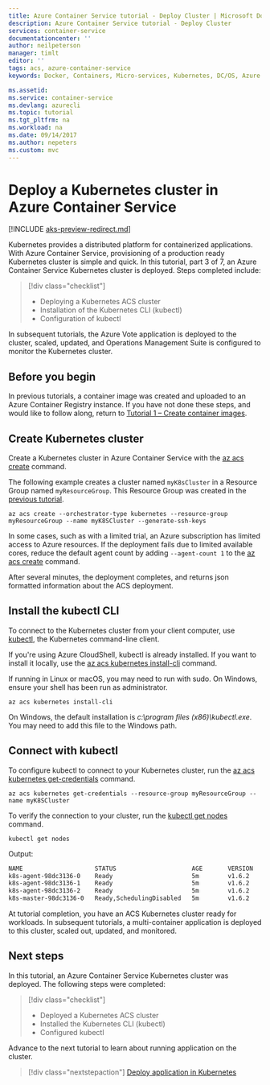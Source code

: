 ```yaml
---
title: Azure Container Service tutorial - Deploy Cluster | Microsoft Docs
description: Azure Container Service tutorial - Deploy Cluster
services: container-service
documentationcenter: ''
author: neilpeterson
manager: timlt
editor: ''
tags: acs, azure-container-service
keywords: Docker, Containers, Micro-services, Kubernetes, DC/OS, Azure

ms.assetid: 
ms.service: container-service
ms.devlang: azurecli
ms.topic: tutorial
ms.tgt_pltfrm: na
ms.workload: na
ms.date: 09/14/2017
ms.author: nepeters
ms.custom: mvc
---
```


# Deploy a Kubernetes cluster in Azure Container Service

[!INCLUDE [aks-preview-redirect.md](../../../includes/aks-preview-redirect.md)]

Kubernetes provides a distributed platform for containerized applications. With Azure Container Service, provisioning of a production ready Kubernetes cluster is simple and quick. In this tutorial, part 3 of 7, an Azure Container Service Kubernetes cluster is deployed. Steps completed include:

> [!div class="checklist"]
> * Deploying a Kubernetes ACS cluster
> * Installation of the Kubernetes CLI (kubectl)
> * Configuration of kubectl

In subsequent tutorials, the Azure Vote application is deployed to the cluster, scaled, updated, and Operations Management Suite is configured to monitor the Kubernetes cluster.

## Before you begin

In previous tutorials, a container image was created and uploaded to an Azure Container Registry instance. If you have not done these steps, and would like to follow along, return to [Tutorial 1 – Create container images](./container-service-tutorial-kubernetes-prepare-app.md).

## Create Kubernetes cluster

Create a Kubernetes cluster in Azure Container Service with the [az acs create](/cli/azure/acs#create) command. 

The following example creates a cluster named `myK8sCluster` in a Resource Group named `myResourceGroup`. This Resource Group was created in the [previous tutorial](./container-service-tutorial-kubernetes-prepare-acr.md).

```azurecli-interactive 
az acs create --orchestrator-type kubernetes --resource-group myResourceGroup --name myK8SCluster --generate-ssh-keys 
```

In some cases, such as with a limited trial, an Azure subscription has limited access to Azure resources. If the deployment fails due to limited available cores, reduce the default agent count by adding `--agent-count 1` to the [az acs create](/cli/azure/acs#create) command. 

After several minutes, the deployment completes, and returns json formatted information about the ACS deployment.

## Install the kubectl CLI

To connect to the Kubernetes cluster from your client computer, use [kubectl](https://kubernetes.io/docs/user-guide/kubectl/), the Kubernetes command-line client. 

If you're using Azure CloudShell, kubectl is already installed. If you want to install it locally, use the [az acs kubernetes install-cli](/cli/azure/acs/kubernetes#install-cli) command.

If running in Linux or macOS, you may need to run with sudo. On Windows, ensure your shell has been run as administrator.

```azurecli-interactive 
az acs kubernetes install-cli 
```

On Windows, the default installation is *c:\program files (x86)\kubectl.exe*. You may need to add this file to the Windows path. 

## Connect with kubectl

To configure kubectl to connect to your Kubernetes cluster, run the [az acs kubernetes get-credentials](/cli/azure/acs/kubernetes#get-credentials) command.

```azurecli-interactive 
az acs kubernetes get-credentials --resource-group myResourceGroup --name myK8SCluster
```

To verify the connection to your cluster, run the [kubectl get nodes](https://kubernetes.io/docs/user-guide/kubectl/v1.6/#get) command.

```azurecli-interactive
kubectl get nodes
```

Output:

```bash
NAME                    STATUS                     AGE       VERSION
k8s-agent-98dc3136-0    Ready                      5m        v1.6.2
k8s-agent-98dc3136-1    Ready                      5m        v1.6.2
k8s-agent-98dc3136-2    Ready                      5m        v1.6.2
k8s-master-98dc3136-0   Ready,SchedulingDisabled   5m        v1.6.2
```

At tutorial completion, you have an ACS Kubernetes cluster ready for workloads. In subsequent tutorials, a multi-container application is deployed to this cluster, scaled out, updated, and monitored.

## Next steps

In this tutorial, an Azure Container Service Kubernetes cluster was deployed. The following steps were completed:

> [!div class="checklist"]
> * Deployed a Kubernetes ACS cluster
> * Installed the Kubernetes CLI (kubectl)
> * Configured kubectl

Advance to the next tutorial to learn about running application on the cluster.

> [!div class="nextstepaction"]
> [Deploy application in Kubernetes](./container-service-tutorial-kubernetes-deploy-application.md)
